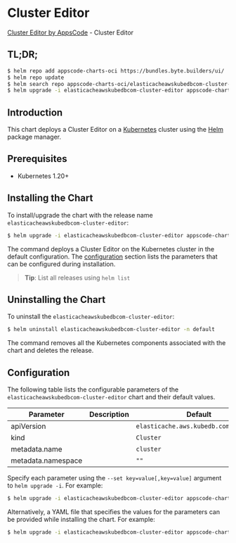 # Cluster Editor

[Cluster Editor by AppsCode](https://byte.builders) - Cluster Editor

## TL;DR;

```bash
$ helm repo add appscode-charts-oci https://bundles.byte.builders/ui/
$ helm repo update
$ helm search repo appscode-charts-oci/elasticacheawskubedbcom-cluster-editor --version=v0.4.18
$ helm upgrade -i elasticacheawskubedbcom-cluster-editor appscode-charts-oci/elasticacheawskubedbcom-cluster-editor -n default --create-namespace --version=v0.4.18
```

## Introduction

This chart deploys a Cluster Editor on a [Kubernetes](http://kubernetes.io) cluster using the [Helm](https://helm.sh) package manager.

## Prerequisites

- Kubernetes 1.20+

## Installing the Chart

To install/upgrade the chart with the release name `elasticacheawskubedbcom-cluster-editor`:

```bash
$ helm upgrade -i elasticacheawskubedbcom-cluster-editor appscode-charts-oci/elasticacheawskubedbcom-cluster-editor -n default --create-namespace --version=v0.4.18
```

The command deploys a Cluster Editor on the Kubernetes cluster in the default configuration. The [configuration](#configuration) section lists the parameters that can be configured during installation.

> **Tip**: List all releases using `helm list`

## Uninstalling the Chart

To uninstall the `elasticacheawskubedbcom-cluster-editor`:

```bash
$ helm uninstall elasticacheawskubedbcom-cluster-editor -n default
```

The command removes all the Kubernetes components associated with the chart and deletes the release.

## Configuration

The following table lists the configurable parameters of the `elasticacheawskubedbcom-cluster-editor` chart and their default values.

|     Parameter      | Description |                     Default                      |
|--------------------|-------------|--------------------------------------------------|
| apiVersion         |             | <code>elasticache.aws.kubedb.com/v1alpha1</code> |
| kind               |             | <code>Cluster</code>                             |
| metadata.name      |             | <code>cluster</code>                             |
| metadata.namespace |             | <code>""</code>                                  |


Specify each parameter using the `--set key=value[,key=value]` argument to `helm upgrade -i`. For example:

```bash
$ helm upgrade -i elasticacheawskubedbcom-cluster-editor appscode-charts-oci/elasticacheawskubedbcom-cluster-editor -n default --create-namespace --version=v0.4.18 --set apiVersion=elasticache.aws.kubedb.com/v1alpha1
```

Alternatively, a YAML file that specifies the values for the parameters can be provided while
installing the chart. For example:

```bash
$ helm upgrade -i elasticacheawskubedbcom-cluster-editor appscode-charts-oci/elasticacheawskubedbcom-cluster-editor -n default --create-namespace --version=v0.4.18 --values values.yaml
```
